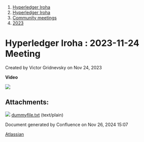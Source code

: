 1. [Hyperledger Iroha](index.html)
2. [Hyperledger Iroha](Hyperledger-Iroha_20873224.html)
3. [Community meetings](Community-meetings_21012606.html)
4. [2023](2023_21018150.html)

# Hyperledger Iroha : 2023-11-24 Meeting

Created by Victor Gridnevsky on Nov 24, 2023

**Video**

![](plugins/servlet/confluence/placeholder/unknown-attachment)

## Attachments:

![](images/icons/bullet_blue.gif) [dummyfile.txt](attachments/21013405/21018202.txt) (text/plain)

Document generated by Confluence on Nov 26, 2024 15:07

[Atlassian](http://www.atlassian.com/)
